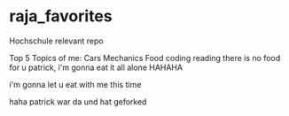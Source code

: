 # raja_favorites
Hochschule relevant repo

Top 5 Topics of me:
Cars
Mechanics
Food
coding
reading
there is no food for u patrick, i'm gonna eat it all alone HAHAHA

i'm gonna let u eat with me this time

haha patrick war da und hat geforked
